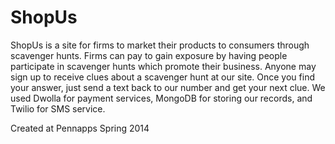 # ShopUs
ShopUs is a site for firms to market their products to consumers through scavenger hunts. Firms can pay to gain exposure by having people participate in scavenger hunts which promote their business. Anyone may sign up to receive clues about a scavenger hunt at our site. Once you find your answer, just send a text back to our number and get your next clue. We used Dwolla for payment services, MongoDB for storing our records, and Twilio for SMS service.

Created at Pennapps Spring 2014
